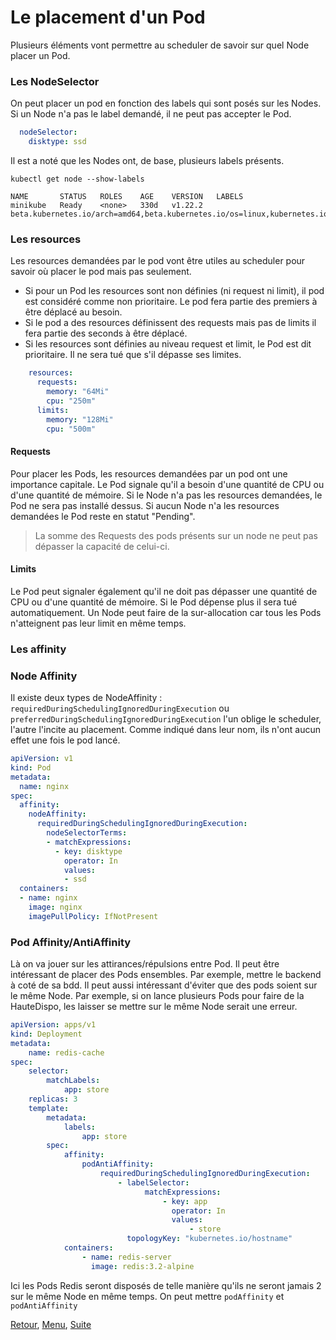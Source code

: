 # Le placement d'un Pod
Plusieurs éléments vont permettre au scheduler de savoir sur quel Node placer un Pod.

### Les NodeSelector
On peut placer un pod en fonction des labels qui sont posés sur les Nodes. Si un Node n'a pas le label demandé, il ne peut pas accepter le Pod.
```yaml
  nodeSelector:
    disktype: ssd
```
Il est a noté que les Nodes ont, de base, plusieurs labels présents.
```shell
kubectl get node --show-labels

NAME       STATUS   ROLES    AGE    VERSION   LABELS
minikube   Ready    <none>   330d   v1.22.2   beta.kubernetes.io/arch=amd64,beta.kubernetes.io/os=linux,kubernetes.io/arch=amd64,kubernetes.io/hostname=minikube,kubernetes.io/os=linux
```

### Les resources
Les resources demandées par le pod vont être utiles au scheduler pour savoir où placer le pod mais pas seulement.
- Si pour un Pod les resources sont non définies (ni request ni limit), il pod est considéré comme non prioritaire.
  Le pod fera partie des premiers à être déplacé au besoin.
- Si le pod a des resources définissent des requests mais pas de limits il fera partie des seconds à être déplacé.
- Si les resources sont définies au niveau request et limit, le Pod est dit prioritaire.
  Il ne sera tué que s'il dépasse ses limites.

```yaml
    resources:
      requests:
        memory: "64Mi"
        cpu: "250m"
      limits:
        memory: "128Mi"
        cpu: "500m"
```

#### Requests
Pour placer les Pods, les resources demandées par un pod ont une importance capitale.
Le Pod signale qu'il a besoin d'une quantité de CPU ou d'une quantité de mémoire.
Si le Node n'a pas les resources demandées, le Pod ne sera pas installé dessus.
Si aucun Node n'a les resources demandées le Pod reste en statut "Pending".
> La somme des Requests des pods présents sur un node ne peut pas dépasser la capacité de celui-ci.

#### Limits
Le Pod peut signaler également qu'il ne doit pas dépasser une quantité de CPU ou d'une quantité de mémoire.
Si le Pod dépense plus il sera tué automatiquement.
Un Node peut faire de la sur-allocation car tous les Pods n'atteignent pas leur limit en même temps.

### Les affinity
### Node Affinity
 Il existe deux types de NodeAffinity : 
 `requiredDuringSchedulingIgnoredDuringExecution` ou `preferredDuringSchedulingIgnoredDuringExecution`
l'un oblige le scheduler, l'autre l'incite au placement. Comme indiqué dans leur nom, ils n'ont aucun effet une fois le pod lancé.


```yaml
apiVersion: v1
kind: Pod
metadata:
  name: nginx
spec:
  affinity:
    nodeAffinity:
      requiredDuringSchedulingIgnoredDuringExecution:
        nodeSelectorTerms:
        - matchExpressions:
          - key: disktype
            operator: In
            values:
            - ssd            
  containers:
  - name: nginx
    image: nginx
    imagePullPolicy: IfNotPresent
```

### Pod Affinity/AntiAffinity
Là on va jouer sur les attirances/répulsions entre Pod. Il peut être intéressant de placer des Pods ensembles. Par exemple, mettre le backend à coté de sa bdd.
Il peut aussi intéressant d'éviter que des pods soient sur le même Node. Par exemple, si on lance plusieurs Pods pour faire de la HauteDispo, les laisser se mettre sur le même Node serait une erreur.
```yaml
apiVersion: apps/v1
kind: Deployment
metadata:
    name: redis-cache
spec:
    selector:
        matchLabels:
            app: store
    replicas: 3
    template:
        metadata:
            labels:
                app: store
        spec:
            affinity:
                podAntiAffinity:
                    requiredDuringSchedulingIgnoredDuringExecution:
                        - labelSelector:
                              matchExpressions:
                                  - key: app
                                    operator: In
                                    values:
                                        - store
                          topologyKey: "kubernetes.io/hostname"
            containers:
                - name: redis-server
                  image: redis:3.2-alpine
```
Ici les Pods Redis seront disposés de telle manière qu'ils ne seront jamais 2 sur le même Node en même temps. 
On peut mettre `podAffinity` et `podAntiAffinity`  


[Retour](https://obeyler.github.io/Formation-K8S/Chapitres/PersistentVolumeClaim.html), [Menu](https://obeyler.github.io/Formation-K8S/), [Suite](https://obeyler.github.io/Formation-K8S/Chapitres/Taint.html)

